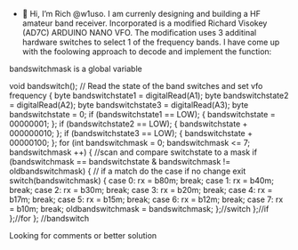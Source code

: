 - 👋 Hi, I’m Rich @w1uso. I am currenly designing and building a HF amateur band receiver. Incorporated is a modified Richard Visokey (AD7C) ARDUINO NANO VFO. The modification uses 3 additinal hardware switches to select 1 of the frequency bands. 
I have come up with the foolowing approach to decode and implement the function:

bandswitchmask is a global variable

void bandswitch();    // Read the state of the band switches and set vfo frequency
   {
 byte bandswitchstate1 = digitalRead(A1);
 byte bandswitchstate2 = digitalRead(A2);
 byte bandswitchstate3 = digitalRead(A3);
 byte bandswitchstate = 0;
   if (bandswitchstate1 == LOW); {
          bandswitchstate = 00000001;
  };
  if (bandswitchstate2 == LOW); {
          bandswitchstate + 000000010;
  }; 
  if (bandswitchstate3 == LOW); { 
          bandswitchstate + 00000100;
  };
        for  (int bandswitchmask = 0; bandswitchmask <= 7; bandswitchmask ++) { //scan and compare switchstate  to a mask 
          if (bandswitchmask == bandswitchstate & bandswitchmask != oldbandswitchmask) { // if a match do the case if no change exit
            switch(bandswitchmask) {
              case 0: rx = b80m;
              break;
              case 1: rx = b40m;
              break;
              case 2: rx = b30m;
              break;
              case 3: rx = b20m;
              break;
              case 4: rx = b17m;
              break;
              case 5: rx = b15m;
              break;
              case 6: rx = b12m;
              break;
              case 7: rx = b10m;
              break;
              oldbandswitchmask = bandswitchmask;
            };//switch
           };//if
          };//for
   }; //bandswitch 
   
   Looking for comments or better solution
